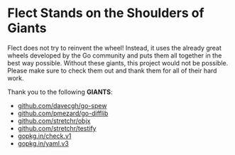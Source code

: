 # Flect Stands on the Shoulders of Giants

Flect does not try to reinvent the wheel! Instead, it uses the already great wheels developed by the Go community and puts them all together in the best way possible. Without these giants, this project would not be possible. Please make sure to check them out and thank them for all of their hard work.

Thank you to the following **GIANTS**:

* [github.com/davecgh/go-spew](https://godoc.org/github.com/davecgh/go-spew)
* [github.com/pmezard/go-difflib](https://godoc.org/github.com/pmezard/go-difflib)
* [github.com/stretchr/objx](https://godoc.org/github.com/stretchr/objx)
* [github.com/stretchr/testify](https://godoc.org/github.com/stretchr/testify)
* [gopkg.in/check.v1](https://godoc.org/gopkg.in/check.v1)
* [gopkg.in/yaml.v3](https://godoc.org/gopkg.in/yaml.v3)
